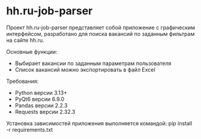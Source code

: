 # hh.ru-job-parser
Проект hh.ru-job-parser представляет собой приложение с графическим интерфейсом,
разработано для поиска вакансий по заданным фильтрам на сайте hh.ru.

Основные функции:
- Выбирает вакансии по заданным параметрам пользователя
- Список вакансий можно экспортировать в файл Excel

Требования:
- Python версии 3.13+
- PyQt6 версии 6.9.0
- Pandas версии 2.2.3
- Requests версии 2.32.3

Установка зависимостей приложения выполняется командой:
pip install -r requirements.txt